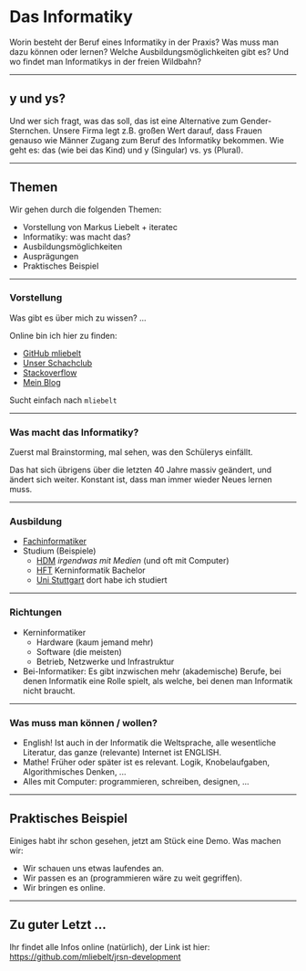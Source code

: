 # Das Informatiky

Worin besteht der Beruf eines Informatiky in der Praxis? Was muss man dazu können oder lernen? Welche Ausbildungsmöglichkeiten gibt es? Und wo findet man Informatikys in der freien Wildbahn?

---

## y und ys?

Und wer sich fragt, was das soll, das ist eine Alternative zum Gender-Sternchen. Unsere Firma legt z.B. großen Wert darauf, dass Frauen genauso wie Männer Zugang zum Beruf des Informatiky bekommen. Wie geht es: das (wie bei das Kind) und y (Singular) vs. ys (Plural).

---

## Themen

Wir gehen durch die folgenden Themen:

* Vorstellung von Markus Liebelt + iteratec
* Informatiky: was macht das?
* Ausbildungsmöglichkeiten
* Ausprägungen
* Praktisches Beispiel

---

### Vorstellung

Was gibt es über mich zu wissen? ...

Online bin ich hier zu finden:

* [GitHub mliebelt](https://github.com/mliebelt)
* [Unser Schachclub](https://schachclub-stetten.de/)
* [Stackoverflow](https://stackoverflow.com/users/2603665/mliebelt)
* [Mein Blog](https://mliebelts-blog.netlify.app/)

Sucht einfach nach `mliebelt`

---

### Was macht das Informatiky?

Zuerst mal Brainstorming, mal sehen, was den Schülerys einfällt.

Das hat sich übrigens über die letzten 40 Jahre massiv geändert, und ändert sich weiter. Konstant ist, dass man immer wieder Neues lernen muss.

---

### Ausbildung

* [Fachinformatiker](https://www.ausbildung.de/berufe/fachinformatiker/)
* Studium (Beispiele)
  * [HDM](https://www.hdm-stuttgart.de/studieninteressierte/studium/bachelor) _irgendwas mit Medien_ (und oft mit Computer)
  * [HFT](https://www.hft-stuttgart.de/informatik) Kerninformatik Bachelor
  * [Uni Stuttgart](https://www.uni-stuttgart.de/studium/bachelor/informatik-b.sc./) dort habe ich studiert
---

### Richtungen

* Kerninformatiker
  * Hardware (kaum jemand mehr)
  * Software (die meisten)
  * Betrieb, Netzwerke und Infrastruktur
* Bei-Informatiker: Es gibt inzwischen mehr (akademische) Berufe, bei denen Informatik eine Rolle spielt, als welche, bei denen man Informatik nicht braucht.

---

### Was muss man können / wollen?

* English! Ist auch in der Informatik die Weltsprache, alle wesentliche Literatur, das ganze (relevante) Internet ist ENGLISH.
* Mathe! Früher oder später ist es relevant. Logik, Knobelaufgaben, Algorithmisches Denken, ...
* Alles mit Computer: programmieren, schreiben, designen, ...

---

## Praktisches Beispiel

Einiges habt ihr schon gesehen, jetzt am Stück eine Demo. Was machen wir:

* Wir schauen uns etwas laufendes an.
* Wir passen es an (programmieren wäre zu weit gegriffen).
* Wir bringen es online.

---

## Zu guter Letzt ...

Ihr findet alle Infos online (natürlich), der Link ist hier: https://github.com/mliebelt/jrsn-development